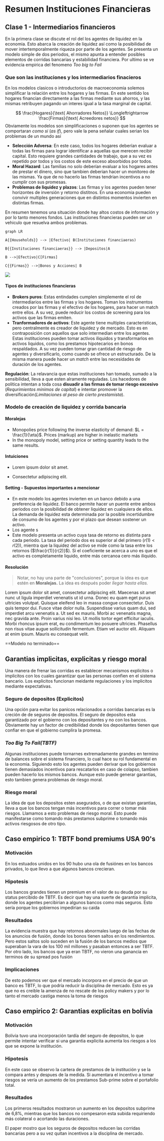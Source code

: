 # Resumen Instituciones Financieras
## Clase 1 - Intermediarios financieros

En la primera clase se discute el rol del los agentes de liquidez en la economia. Esto abarca la creación de liquidez así como la posibilidad de mover intertemporalmente riqueza por parte de los agentes. Se presenta un modelo simple de dos periodos, el mismo apunta a entender posibles elementos de corridas bancarias y estabilidad financiera. Por ultimo se ve evidencia empirica del fenomeno *Too big to Fail*

### Que son las instituciones y los intermediarios finacieros

En los modelos clasicos o introductorios de macroeconomia solemos simplificar la relación entre los hogares y las firmas. En este sentido los hogares financian directamente a las firmas mediante sus ahorros, y las mismas retribuyen pagando un interes igual a la tasa marginal de capital.

$$
\frac{Hogares}{\text{ Ahorradores Netos}} \Longleftrightarrow \frac{Firmas}{\text{ Acreedores netos}}
$$
Obviamente los modelos son simplificaciones o suponen que los agentes se comportaran *como si* (*as if*), pero vale la pena señalar cuales serian los problemas de un mundo así

- **Selección Adversa**: En este caso, todos los hogares deberían evaluar a todas las firmas para lograr identificar a aquellas que merecen recibir capital. Esto requiere grandes cantidades de trabajo, que a su vez es repetido por todos y los costos de este exceso absorbidos por todos. 
- **Moral Hazard**: Las familias no solo deberían evaluar a los hogares antes de prestar el dinero, sino que tambien deberian hacer un monitoreo de las mismas. Ya que de no hacerlo las firmas tendrian incentivos a no cumplir con sus promesas. 
- **Problemas de liquidez y plazos**: Las firmas y los agentes pueden tener horizontes de inversión y retorno distitnos. En una economia pueden convivir multiples generaciones que en distintos momentos invierten en distintas firmas.

En resumen tenemos una situación donde hay altos costos de información y por lo tanto menores fondos. Las instituciones financieras pueden ser un vehiculo que resuelva ambos problemas. 

````mermaid
graph LR

A{{Households}} --> |Efectivo| B(Instituciones financiaeras)

B{{Instituciones financiaeras}} --> |Depositos|A

B -->|Efectivo|C[Firmas]

C{{Firmas}} -->|Bonos y Acciones| B

````

[![](https://mermaid.ink/img/pako:eNp1kM1qwzAMx1_F6LRB-wI5DJK0g0FP23HeQdjKIrbYwVYGxcm7T8EtO00nffwk_aUCLnqCBj4TzqO5vNpg1NpS-jFxlgnztpnj8cms54Gc8E9cTffwErKwLI5joGwGDhgcIyXMj3VAV8r_zH3iieaYWWJe21vXnv9b1L8_c1IFH7Xal1Lj2r92McRsrqZ1dYcK20E4wESKsdezyp6xICNNZKFR12P6smDDptwyexQ6e9WQoBnwO9MBcJH4dg0OGkkL3aETo75oulHbL-3Ya8w)](https://mermaid-js.github.io/mermaid-live-editor/edit#pako:eNp1kM1qwzAMx1_F6LRB-wI5DJK0g0FP23HeQdjKIrbYwVYGxcm7T8EtO00nffwk_aUCLnqCBj4TzqO5vNpg1NpS-jFxlgnztpnj8cms54Gc8E9cTffwErKwLI5joGwGDhgcIyXMj3VAV8r_zH3iieaYWWJe21vXnv9b1L8_c1IFH7Xal1Lj2r92McRsrqZ1dYcK20E4wESKsdezyp6xICNNZKFR12P6smDDptwyexQ6e9WQoBnwO9MBcJH4dg0OGkkL3aETo75oulHbL-3Ya8w)

#### Tipos de instituciones financieras
- **Brokers puros**: Estas entindades cumplen simplemente el rol de intermediarios entre las firmas y los hogares. Toman los instrumentos creados por las firmas y el efectivo de los hogares, para hacer un match entre ellos. A su vez, puede reducir los costos de screening para los activos que las firmas emiten.
- **Tranformadores de activos**: Este agente tiene multiples caracteristicas, pero centralmente es creador de liquidez y de mercado. Esto es en contraposición con aquellos que solo intermedian entre los agentes. Estas instituciones pueden tomar activos iliquidos y transformarlos en activos liquidos, como los prestamos hipotecarios en bonos respaldados. A su vez pueden tomar gran cantidad de riesgo de agentes y diversificarlo, como cuando se ofrece un estructurado. De la misma manera puede hacer un *match* entre las necesidades de duración de los agentes.

**Regulación**: La relavancia que estas instituciones han tomado, sumado a la sensibilidad, lleva a que esten alramente reguladas. Los hacedores de politica intentan a toda cosa **disuadir a las firmas de tomar riesgo excesivo** (*Requrimientos minimos de capital*) e intentar promover la diversificación(*Limitaciones al peso de cierto prestamista*).


### Modelo de creación de liquidez y corrida bancaria

#### Moralejas

- Monopolies price following the inverse elasticity of demand: $L = \frac{1}{\eta}$. Prices (markup) are higher in inelastic markets
- In the monopoly model, setting price or setting quantity leads to the same results.

#### Intuiciones

- Lorem ipsum dolor sit amet.

- Consectetur adipiscing elit.

#### Setting - Supuestos importantes a mencionar

- En este modelo los agentes invierten en un banco debido a una preferencia de liquidez. El banco permite hacer un puente entre ambos periodos con la posibilidad de obtener liquidez en cualquiera de ellos. La demanda de liquidez esta determinada por la posible incertidumbre de consumo de los agentes y por el plazo que desean sostener un activo. 
- Los agente s
-  Este modelo presenta un activo cuya tasa de retorno es distinta para cada periodo. La tasa del periodo dos es superior al del primero ($r(1)<r(2)$), mientra que la liquidez del activo se mide como la tasa entre los retornos ($\frac{r(1)}{r(2)}$). Si el coeficiente se acerca a uno es que el activo es completamente liquido, entre más cercanoa cero más iliquido.

#### Resolución 

> Notar, no hay una parte de "conclusiones", porque la idea es que estén en **Moralejas.** La idea es después poder *llegar hasta ellas.*

Lorem ipsum dolor sit amet, consectetur adipiscing elit. Maecenas sit amet nunc ut ligula imperdiet venenatis ut id urna. Donec eu quam eget purus ultricies volutpat. Quisque eleifend leo in massa congue consectetur. Duis quis tempor dui. Fusce vitae dolor nulla. Suspendisse varius quam dui, sed imperdiet arcu venenatis a. Ut sed ex mauris. Morbi ac venenatis magna, nec gravida ante. Proin varius nisi leo. Ut mollis tortor eget efficitur iaculis. Morbi rhoncus ipsum erat, eu condimentum leo posuere ultricies. Phasellus non risus vitae augue sollicitudin fermentum. Etiam vel auctor elit. Aliquam at enim ipsum. Mauris eu consequat velit.


==Modelo no terminado==


## Garantias implicitas, explicitas y riesgo moral
Una manera de frenar las corridas es establecer mecanismos explicitos o implicitos con los cuales garantizar que las personas confien en el sistema bancario. Los explicitos funcionan meidante regulaciones y los implicitos mediante expectativas.

### Seguro de depositos (Explicitos)
Una opción para evitar los panicos relacionados a corridas bancarias es la creción de de seguros de depositos. El seguro de depositos esta garantizado por el gobierno con los depositantes y no con los bancos. Obviamente hay un factor de credibilidad donde los depositantes tienen que confiar en que el gobierno cumplira la promesa. 

### *Too Big To Fail(TBTF)*
Algunas instituciones puede tornarnes extremadamente grandes en termino de balances sobre el sistema financiero, lo cual hace su rol fundamental en la economia. Siguiendo esto los agentes pueden derivar que los gobiernos tienen demasiados incentivos para rescatarlos en caso de colapso, tambien pueden hacerlo los mismos bancos. Aunque esto puede generar garantias, esto tambien genera problemas de riesgo moral. 

### Riesgo moral
La idea de que los depositos esten asegurados, o de que existan garantias, lleva a que los bancos tengan más incentivos para correr o tomar más riesgos. Llamamos a esto problemas de riesgo moral. Esto puede manifestarse como tomando más prestamos subprime o tomando más activos riesgosos de otro tipo. 


## Caso empirico 1: TBTF bond premiums USA 90's

### Motivación 
En los estuados unidos en los 90 hubo una ola de fusiónes en los bancos privados, lo que llevo a que algunos bancos crecieran. 
### Hipotesis 
Los bancos grandes tienen un premium en el valor de su deuda por su status percibido de TBTF. Es decir que hay una suerte de garantia implicita, donde los agentes percibirian a algunos bancos como más seguros. Esto sería porque los gobiernos impedirian su caida

### Resultados 
La evidencia muestra que hay retornos abnormales luego de las fechas de los anuncios de fusión, donde los bonos tienen saltos en los rendimientos. Pero estos saltos solo suceden en la fusión de los bancos medios que superaban la vara de los 100 mil millones y pasaban entonces a ser TBTF. Por otro lado, los bancos que ya eran TBTF, no vieron una ganancia en terminos de su spread pos fusión

### Implicaciones 
De esto podemos ver que el mercado incorpora en el precio de que un banco es TBTF, lo que podría reducir la disciplina de mercado. Esto es ya que no es creible la amenza de no rescate de los policy makers y por lo tanto el mercado castiga menos la toma de riesgos 

## Caso empirico 2: Garantias explicitas en bolivia 

### Motivación 
Bolivia tuvo una incorporación tardía del seguro de depositos, lo que permite intentar verificar si una garantia explicita aumenta los riesgos a los que se expone la institución.

### Hipotesis 
En este caso se observo la cartera de prestamos de la institución y se la compara antes y despues de la medida. Si aumentara el incentivo a tomar riesgos se vería un aumento de los prestamos Sub-prime sobre el portafolio total. 
### Resultados 
Los primeros resultados mostraron un aumento en los depositos subprime de 6,8%, mientras que los bancos no compesaron esta subida requiriendo más colateral o acortando las duraciones.


El paper mostro que los seguros de depositos reducen las corridas bancarias pero a su vez quitan incentivos a la disciplina de mercado. 